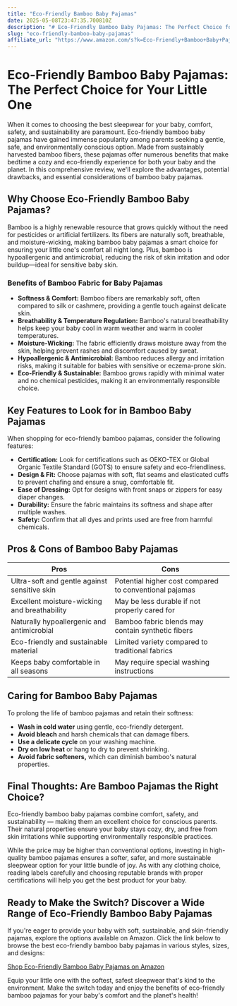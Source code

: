 ```yaml
---
title: "Eco-Friendly Bamboo Baby Pajamas"
date: 2025-05-08T23:47:35.700810Z
description: "# Eco-Friendly Bamboo Baby Pajamas: The Perfect Choice for Your Little One..."
slug: "eco-friendly-bamboo-baby-pajamas"
affiliate_url: "https://www.amazon.com/s?k=Eco-Friendly+Bamboo+Baby+Pajamas&crid=R2GHVYX0TCTX&sprefix=eco-friendly+bamboo+baby+pajamas%2Caps%2C584&linkCode=ll2&tag=alrimweb-20&linkId=1d2422a67af322b2c9a45ee3648c962d&language=en_US&ref_=as_li_ss_tl"
---
```

# Eco-Friendly Bamboo Baby Pajamas: The Perfect Choice for Your Little One

When it comes to choosing the best sleepwear for your baby, comfort, safety, and sustainability are paramount. Eco-friendly bamboo baby pajamas have gained immense popularity among parents seeking a gentle, safe, and environmentally conscious option. Made from sustainably harvested bamboo fibers, these pajamas offer numerous benefits that make bedtime a cozy and eco-friendly experience for both your baby and the planet. In this comprehensive review, we'll explore the advantages, potential drawbacks, and essential considerations of bamboo baby pajamas.

## Why Choose Eco-Friendly Bamboo Baby Pajamas?

Bamboo is a highly renewable resource that grows quickly without the need for pesticides or artificial fertilizers. Its fibers are naturally soft, breathable, and moisture-wicking, making bamboo baby pajamas a smart choice for ensuring your little one's comfort all night long. Plus, bamboo is hypoallergenic and antimicrobial, reducing the risk of skin irritation and odor buildup—ideal for sensitive baby skin.

### Benefits of Bamboo Fabric for Baby Pajamas

- **Softness & Comfort:** Bamboo fibers are remarkably soft, often compared to silk or cashmere, providing a gentle touch against delicate skin.
- **Breathability & Temperature Regulation:** Bamboo's natural breathability helps keep your baby cool in warm weather and warm in cooler temperatures.
- **Moisture-Wicking:** The fabric efficiently draws moisture away from the skin, helping prevent rashes and discomfort caused by sweat.
- **Hypoallergenic & Antimicrobial:** Bamboo reduces allergy and irritation risks, making it suitable for babies with sensitive or eczema-prone skin.
- **Eco-Friendly & Sustainable:** Bamboo grows rapidly with minimal water and no chemical pesticides, making it an environmentally responsible choice.

## Key Features to Look for in Bamboo Baby Pajamas

When shopping for eco-friendly bamboo pajamas, consider the following features:

- **Certification:** Look for certifications such as OEKO-TEX or Global Organic Textile Standard (GOTS) to ensure safety and eco-friendliness.
- **Design & Fit:** Choose pajamas with soft, flat seams and elasticated cuffs to prevent chafing and ensure a snug, comfortable fit.
- **Ease of Dressing:** Opt for designs with front snaps or zippers for easy diaper changes.
- **Durability:** Ensure the fabric maintains its softness and shape after multiple washes.
- **Safety:** Confirm that all dyes and prints used are free from harmful chemicals.

## Pros & Cons of Bamboo Baby Pajamas

| Pros                                            | Cons                                               |
|-------------------------------------------------|----------------------------------------------------|
| Ultra-soft and gentle against sensitive skin | Potential higher cost compared to conventional pajamas |
| Excellent moisture-wicking and breathability | May be less durable if not properly cared for   |
| Naturally hypoallergenic and antimicrobial    | Bamboo fabric blends may contain synthetic fibers |
| Eco-friendly and sustainable material          | Limited variety compared to traditional fabrics  |
| Keeps baby comfortable in all seasons          | May require special washing instructions       |

## Caring for Bamboo Baby Pajamas

To prolong the life of bamboo pajamas and retain their softness:

- **Wash in cold water** using gentle, eco-friendly detergent.
- **Avoid bleach** and harsh chemicals that can damage fibers.
- **Use a delicate cycle** on your washing machine.
- **Dry on low heat** or hang to dry to prevent shrinking.
- **Avoid fabric softeners,** which can diminish bamboo's natural properties.

## Final Thoughts: Are Bamboo Pajamas the Right Choice?

Eco-friendly bamboo baby pajamas combine comfort, safety, and sustainability — making them an excellent choice for conscious parents. Their natural properties ensure your baby stays cozy, dry, and free from skin irritations while supporting environmentally responsible practices.

While the price may be higher than conventional options, investing in high-quality bamboo pajamas ensures a softer, safer, and more sustainable sleepwear option for your little bundle of joy. As with any clothing choice, reading labels carefully and choosing reputable brands with proper certifications will help you get the best product for your baby.

## Ready to Make the Switch? Discover a Wide Range of Eco-Friendly Bamboo Baby Pajamas

If you're eager to provide your baby with soft, sustainable, and skin-friendly pajamas, explore the options available on Amazon. Click the link below to browse the best eco-friendly bamboo baby pajamas in various styles, sizes, and designs:

[Shop Eco-Friendly Bamboo Baby Pajamas on Amazon](https://www.amazon.com/s?k=Eco-Friendly+Bamboo+Baby+Pajamas&crid=R2GHVYX0TCTX&sprefix=eco-friendly+bamboo+baby+pajamas%2Caps%2C584&linkCode=ll2&tag=alrimweb-20&linkId=1d2422a67af322b2c9a45ee3648c962d&language=en_US&ref_=as_li_ss_tl)

Equip your little one with the softest, safest sleepwear that's kind to the environment. Make the switch today and enjoy the benefits of eco-friendly bamboo pajamas for your baby's comfort and the planet's health!